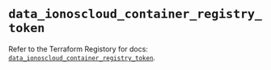# `data_ionoscloud_container_registry_token`

Refer to the Terraform Registory for docs: [`data_ionoscloud_container_registry_token`](https://registry.terraform.io/providers/ionos-cloud/ionoscloud/6.3.6/docs/data-sources/container_registry_token).
